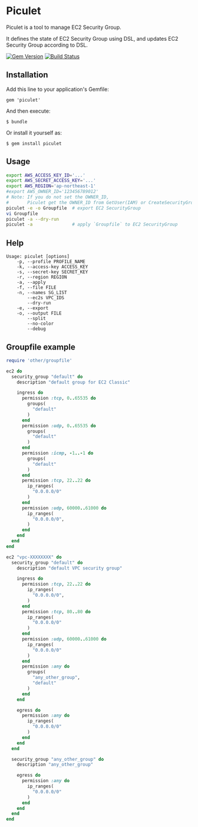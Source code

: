 # Piculet

Piculet is a tool to manage EC2 Security Group.

It defines the state of EC2 Security Group using DSL, and updates EC2 Security Group according to DSL.

[![Gem Version](https://badge.fury.io/rb/piculet.png)](http://badge.fury.io/rb/piculet)
[![Build Status](https://travis-ci.org/winebarrel/piculet.svg?branch=master)](https://travis-ci.org/winebarrel/piculet)

## Installation

Add this line to your application's Gemfile:

    gem 'piculet'

And then execute:

    $ bundle

Or install it yourself as:

    $ gem install piculet

## Usage

```sh
export AWS_ACCESS_KEY_ID='...'
export AWS_SECRET_ACCESS_KEY='...'
export AWS_REGION='ap-northeast-1'
#export AWS_OWNER_ID='123456789012'
# Note: If you do not set the OWNER_ID,
#       Piculet get the OWNER_ID from GetUser(IAM) or CreateSecurityGroup(EC2)
piculet -e -o Groupfile  # export EC2 SecurityGroup
vi Groupfile
piculet -a --dry-run
piculet -a               # apply `Groupfile` to EC2 SecurityGroup
```

## Help
```
Usage: piculet [options]
    -p, --profile PROFILE_NAME
    -k, --access-key ACCESS_KEY
    -s, --secret-key SECRET_KEY
    -r, --region REGION
    -a, --apply
    -f, --file FILE
    -n, --names SG_LIST
        --ec2s VPC_IDS
        --dry-run
    -e, --export
    -o, --output FILE
        --split
        --no-color
        --debug
```

## Groupfile example

```ruby
require 'other/groupfile'

ec2 do
  security_group "default" do
    description "default group for EC2 Classic"

    ingress do
      permission :tcp, 0..65535 do
        groups(
          "default"
        )
      end
      permission :udp, 0..65535 do
        groups(
          "default"
        )
      end
      permission :icmp, -1..-1 do
        groups(
          "default"
        )
      end
      permission :tcp, 22..22 do
        ip_ranges(
          "0.0.0.0/0"
        )
      end
      permission :udp, 60000..61000 do
        ip_ranges(
          "0.0.0.0/0",
        )
      end
    end
  end
end

ec2 "vpc-XXXXXXXX" do
  security_group "default" do
    description "default VPC security group"

    ingress do
      permission :tcp, 22..22 do
        ip_ranges(
          "0.0.0.0/0",
        )
      end
      permission :tcp, 80..80 do
        ip_ranges(
          "0.0.0.0/0"
        )
      end
      permission :udp, 60000..61000 do
        ip_ranges(
          "0.0.0.0/0"
        )
      end
      permission :any do
        groups(
          "any_other_group",
          "default"
        )
      end
    end

    egress do
      permission :any do
        ip_ranges(
          "0.0.0.0/0"
        )
      end
    end
  end

  security_group "any_other_group" do
    description "any_other_group"

    egress do
      permission :any do
        ip_ranges(
          "0.0.0.0/0"
        )
      end
    end
  end
end
```
